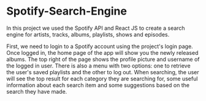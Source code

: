 # Spotify-Search-Engine
In this project we used the Spotify API and React JS to create a search engine for artists, tracks, albums, playlists, shows and episodes. 

First, we need to login to a Spotify account using the project's login page. Once logged in, the home page of the app will show you the newly released albums. The top right of the page shows the profile picture and username of the logged in user. There is also a menu with two options: one to retrieve the user's saved playlists and the other to log out. When searching, the user will see the top result for each category they are searching for, some useful information about each search item and some suggestions based on the search they have made.

